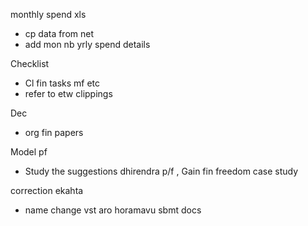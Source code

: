 monthly spend xls
- cp data from net
- add mon nb yrly spend details


Checklist
- Cl fin tasks mf etc
- refer to etw clippings

Dec 
- org fin papers

Model pf
- Study the suggestions dhirendra p/f , Gain fin freedom case study

correction  ekahta
- name change vst aro horamavu sbmt docs 


